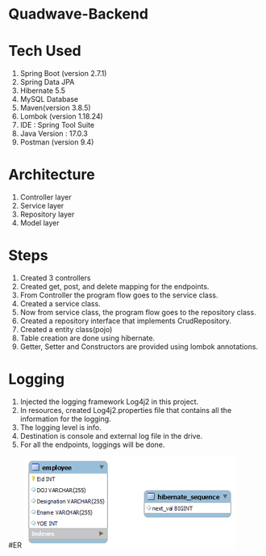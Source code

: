 # Quadwave-Backend


# Tech Used
1. Spring Boot (version 2.7.1)
2. Spring Data JPA
3. Hibernate 5.5
4. MySQL Database
5. Maven(version 3.8.5)
6. Lombok (version 1.18.24)
7. IDE : Spring Tool Suite 
8. Java Version : 17.0.3
9. Postman (version 9.4)

# Architecture
1. Controller layer
2. Service layer
3. Repository layer
4. Model layer

# Steps 
1. Created 3 controllers 
2. Created get, post, and delete mapping for the endpoints.
3. From Controller the program flow goes to the service class.
4. Created a service class.
5. Now from service class, the program flow goes to the repository class.
6. Created a repository interface that implements CrudRepository.
7. Created a entity class(pojo)
8. Table creation are done using hibernate.
9. Getter, Setter and Constructors are provided using lombok annotations.



# Logging 
1. Injected the logging framework Log4j2 in this project.
2. In resources, created Log4j2.properties file that contains all the information for the logging.
3. The logging level is info.
4. Destination is console and external log file in the drive.
5. For all the endpoints, loggings will be done.

#ER 
<img src = "https://github.com/Siddhanttimeline/Quadwave-Backend/blob/main/ER%202.png ">
